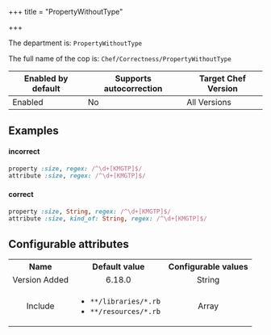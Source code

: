 +++
title = "PropertyWithoutType"

+++

<!-- This content is automatically generated. See https://github.com/chef/chef-web-docs/blob/main/generated/README.md -->

The department is: `PropertyWithoutType`

The full name of the cop is: `Chef/Correctness/PropertyWithoutType`

| Enabled by default | Supports autocorrection | Target Chef Version |
| --- | --- | --- |
| Enabled | No | All Versions |

## Examples


#### incorrect

```ruby
property :size, regex: /^\d+[KMGTP]$/
attribute :size, regex: /^\d+[KMGTP]$/
```

#### correct

```ruby
property :size, String, regex: /^\d+[KMGTP]$/
attribute :size, kind_of: String, regex: /^\d+[KMGTP]$/
```

## Configurable attributes

<table>
<tbody><tr>
<th>Name</th>
<th>Default value</th>
<th>Configurable values</th>
</tr>
<tr>
<td style="text-align:center">Version Added</td>
<td style="text-align:center">6.18.0</td>
<td style="text-align:center">String</td>
</tr>
<tr><td style="text-align:center">Include</td>
<td style="text-align:center"><ul>
<li><code>**/libraries/*.rb</code></li>
<li><code>**/resources/*.rb</code></li>
</ul>
</td>
<td style="text-align:center">Array</td>
</tr></tbody></table>

